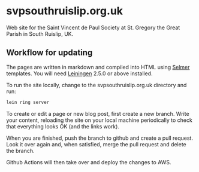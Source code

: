 # svpsouthruislip.org.uk
Web site for the Saint Vincent de Paul Society at St. Gregory the Great Parish in South Ruislip, UK.

## Workflow for updating

The pages are written in markdown and compiled into HTML using [Selmer](https://github.com/yogthos/selmer) templates. You will need [Leiningen](https://github.com/technomancy/leiningen) 2.5.0 or above installed.

To run the site locally, change to the svpsouthruislip.org.uk directory and run:

``` bash
lein ring server
```

To create or edit a page or new blog post, first create a new branch. Write your content, reloading the site on your local machine periodically to check that everything looks OK (and the links work).

When you are finished, push the branch to github and create a pull request. Look it over again and, when satisfied, merge the pull request and delete the branch.

Github Actions will then take over and deploy the changes to AWS.
